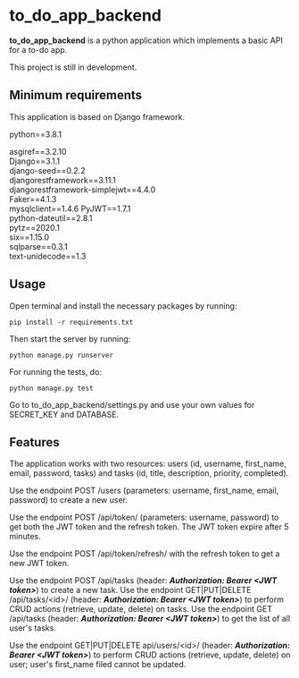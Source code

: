 # to_do_app_backend
**to_do_app_backend** is a python application which implements a basic API for a to-do app.

This project is still in development.

## Minimum requirements
This application is based on Django framework.

python==3.8.1

asgiref==3.2.10  
Django==3.1.1  
django-seed==0.2.2  
djangorestframework==3.11.1  
djangorestframework-simplejwt==4.4.0  
Faker==4.1.3  
mysqlclient==1.4.6
PyJWT==1.7.1  
python-dateutil==2.8.1  
pytz==2020.1  
six==1.15.0  
sqlparse==0.3.1  
text-unidecode==1.3  


## Usage
Open terminal and install the necessary packages by running:

`pip install -r requirements.txt`

Then start the server by running:

`python manage.py runserver`

For running the tests, do:

`python manage.py test`

Go to to_do_app_backend/settings.py and use your own values for SECRET_KEY and DATABASE.


## Features 
The application works with two resources: users (id, username, first_name, email, password, tasks) and tasks (id, title, 
description, priority, completed).

Use the endpoint POST /users (parameters: username, first_name, email, password) to create a new user.

Use the endpoint POST /api/token/ (parameters: username, password) to get both the JWT token and the refresh token.
The JWT token expire after 5 minutes.

Use the endpoint POST /api/token/refresh/ with the refresh token to get a new JWT token.

Use the endpoint POST /api/tasks (header: ***Authorization: Bearer \<JWT token>***) to create a new task.
Use the endpoint GET|PUT|DELETE /api/tasks/\<id>/ (header: ***Authorization: Bearer \<JWT token>***) to perform 
CRUD actions (retrieve, update, delete) on tasks.
Use the endpoint GET /api/tasks (header: ***Authorization: Bearer \<JWT token>***) to get the list of all user's tasks.

Use the endpoint GET|PUT|DELETE api/users/\<id>/ (header: ***Authorization: Bearer \<JWT token>***) to perform 
CRUD actions (retrieve, update, delete) on user; user's first_name filed cannot be updated.
